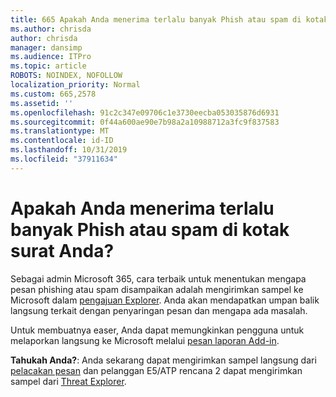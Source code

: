 ```yaml
---
title: 665 Apakah Anda menerima terlalu banyak Phish atau spam di kotak surat Anda?
ms.author: chrisda
author: chrisda
manager: dansimp
ms.audience: ITPro
ms.topic: article
ROBOTS: NOINDEX, NOFOLLOW
localization_priority: Normal
ms.custom: 665,2578
ms.assetid: ''
ms.openlocfilehash: 91c2c347e09706c1e3730eecba053035876d6931
ms.sourcegitcommit: 0f44a600ae90e7b98a2a10988712a3fc9f837583
ms.translationtype: MT
ms.contentlocale: id-ID
ms.lasthandoff: 10/31/2019
ms.locfileid: "37911634"
---
```

# <a name="are-you-receiving-too-much-phish-or-spam-in-your-mailbox"></a>Apakah Anda menerima terlalu banyak Phish atau spam di kotak surat Anda?

Sebagai admin Microsoft 365, cara terbaik untuk menentukan mengapa pesan phishing atau spam disampaikan adalah mengirimkan sampel ke Microsoft dalam [pengajuan Explorer](https://protection.office.com/reportsubmission). Anda akan mendapatkan umpan balik langsung terkait dengan penyaringan pesan dan mengapa ada masalah.

Untuk membuatnya easer, Anda dapat memungkinkan pengguna untuk melaporkan langsung ke Microsoft melalui [pesan laporan Add-in](https://appsource.microsoft.com/product/office/WA104381180?src=office&tab=Overview).

**Tahukah Anda?**: Anda sekarang dapat mengirimkan sampel langsung dari [pelacakan pesan](https://protection.office.com/messagetrace) dan pelanggan E5/ATP rencana 2 dapat mengirimkan sampel dari [Threat Explorer](https://docs.microsoft.com/microsoft-365/security/office-365-security/threat-explorer).
